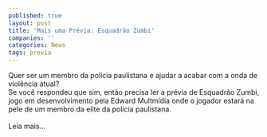 ```yaml
---
published: true
layout: post
title: 'Mais uma Prévia: Esquadrão Zumbi'
companies: ''
categories: News
tags: previa
---
```

Quer ser um membro da pol&iacute;cia paulistana e ajudar a acabar com a onda de viol&ecirc;ncia atual?<br />Se voc&ecirc; respondeu que sim, ent&atilde;o precisa ler a pr&eacute;via de Esquadr&atilde;o Zumbi, jogo em desenvolvimento pela Edward Multm&iacute;dia
 onde o jogador estar&aacute; na pele de um membro da elite da pol&iacute;cia paulistana.<br /><br />Leia mais...

